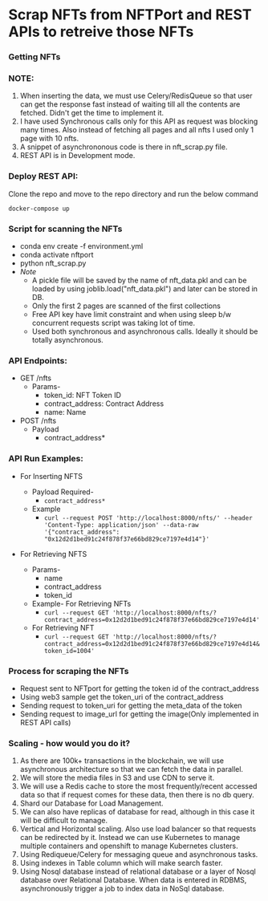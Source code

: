 # Scrap NFTs from NFTPort and REST APIs to retreive those NFTs

### Getting NFTs

### NOTE:
1. When inserting the data, we must use Celery/RedisQueue so that user can get the response fast instead of waiting till all the contents are fetched. Didn't get the time to implement it.
2. I have used Synchronous calls only for this API as request was blocking many times. Also instead of fetching all pages and all nfts I used only 1 page with 10 nfts.
3. A snippet of asynchrononous code is there in nft_scrap.py file.
4. REST API is in Development mode.


### Deploy REST API: 
Clone the repo and move to the repo directory and run the below command
```
docker-compose up
```
### Script for scanning the NFTs
- conda env create -f environment.yml
- conda activate nftport
- python nft_scrap.py
- *Note*
  - A pickle file will be saved by the name of nft_data.pkl and can be loaded by using joblib.load("nft_data.pkl") and later can be stored in DB.
  - Only the first 2 pages are scanned of the first collections
  - Free API key have limit constraint and when using sleep b/w concurrent requests script was taking lot of time.
  - Used both synchronous and asynchronous calls. Ideally it should be totally asynchronous.
  
### API Endpoints:

- GET /nfts
  - Params-
    - token_id: NFT Token ID
    - contract_address: Contract Address
    - name: Name
- POST /nfts
  - Payload
    - contract_address*

### API Run Examples:
- For Inserting NFTS
  - Payload Required- 
    - `contract_address*` 
  - Example
    - ```curl --request POST 'http://localhost:8000/nfts/' --header 'Content-Type: application/json' --data-raw '{"contract_address": "0x12d2d1bed91c24f878f37e66bd829ce7197e4d14"}'```


- For Retrieving NFTS
  - Params-
    - name
    - contract_address
    - token_id
  - Example- For Retrieving NFTs
    - ```curl --request GET 'http://localhost:8000/nfts/?contract_address=0x12d2d1bed91c24f878f37e66bd829ce7197e4d14'```
  - For Retrieving NFT
    - ```curl --request GET 'http://localhost:8000/nfts/?contract_address=0x12d2d1bed91c24f878f37e66bd829ce7197e4d14&token_id=1004'```



### Process for scraping the NFTs
- Request sent to NFTport for getting the token id of the contract_address
- Using web3 sample get the token_uri of the contract_address
- Sending request to token_uri for getting the meta_data of the token
- Sending request to image_url for getting the image(Only implemented in REST API calls)

### Scaling - how would you do it?

1. As there are 100k+ transactions in the blockchain, we will use asynchronous architecture so that we can fetch the data in parallel.
2. We will store the media files in S3 and use CDN to serve it.
3. We will use a Redis cache to store the most frequently/recent accessed data so that if request comes for these data, then there is no db query.
4. Shard our Database for Load Management.
5. We can also have replicas of database for read, although in this case it will be difficult to manage.
6. Vertical and Horizontal scaling. Also use load balancer so that requests can be redirected by it. Instead we can use Kubernetes to manage multiple containers and openshift to manage Kubernetes clusters.
7. Using Rediqueue/Celery for messaging queue and asynchronous tasks.
8. Using indexes in Table column which will make search faster.
9. Using Nosql database instead of relational database or a layer of Nosql database over Relational Database. When data is entered in RDBMS, asynchronously trigger a job to index data in NoSql database.

